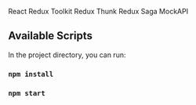 React
Redux Toolkit
Redux Thunk
Redux Saga
MockAPI




## Available Scripts

In the project directory, you can run:
### `npm install`
### `npm start`


